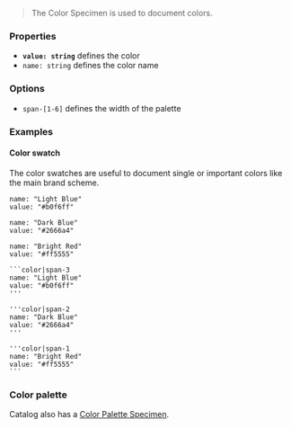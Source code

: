 > The Color Specimen is used to document colors.

### Properties

- __`value: string`__ defines the color
- `name: string` defines the color name

### Options

- `span-[1-6]` defines the width of the palette


### Examples

#### Color swatch

The color swatches are useful to document single or important colors like the main brand scheme.

```color|span-3
name: "Light Blue"
value: "#b0f6ff"
```

```color|span-2
name: "Dark Blue"
value: "#2666a4"
```

```color|span-1
name: "Bright Red"
value: "#ff5555"
```

````code|lang-javascript
```color|span-3
name: "Light Blue"
value: "#b0f6ff"
'''

'''color|span-2
name: "Dark Blue"
value: "#2666a4"
'''

'''color|span-1
name: "Bright Red"
value: "#ff5555"
```
````


### Color palette

Catalog also has a [Color Palette Specimen](#/color-palette).
